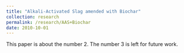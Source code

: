 ```yaml
---
title: "Alkali-Activated Slag amended with Biochar"
collection: research
permalink: /research/AAS+Biochar
date: 2010-10-01
---
```

This paper is about the number 2. The number 3 is left for future work.
